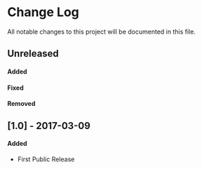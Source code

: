 # Change Log

All notable changes to this project will be documented in this file.


## Unreleased
#### Added

#### Fixed

#### Removed



## [1.0] - 2017-03-09
#### Added
- First Public Release